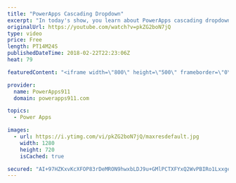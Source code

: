 ```yaml
---
title: "PowerApps Cascading Dropdown"
excerpt: "In today's show, you learn about PowerApps cascading dropdown menus. Nothing fancy but they are a must to make good apps for your users.  Other functions covered: If Reset Sort Distinct Disabled  For information or PowerApps consulting check out https://www.BoldZebras.com"
originalUrl: https://youtube.com/watch?v=pkZG2boN7jQ
type: video
price: Free
length: PT14M24S
publishedDateTime: 2018-02-22T22:23:06Z
heat: 79

featuredContent: "<iframe width=\"800\" height=\"500\" frameborder=\"0\" src=\"https://www.youtube.com/embed/pkZG2boN7jQ\" allow=\"accelerometer; autoplay; encrypted-media; gyroscope; picture-in-picture\" allowfullscreen></iframe>"

provider:
  name: PowerApps911
  domain: powerapps911.com

topics:
  - Power Apps

images:
  - url: https://i.ytimg.com/vi/pkZG2boN7jQ/maxresdefault.jpg
    width: 1280
    height: 720
    isCached: true

secured: "AI+97HZKxvKcXFOP83rDeMRON9hwxbLDJ9u+GMlPCTXFYxQ2WvPBIRo1LxxgeUilkf1+vYA721U8m4pctBwN04ytumeSqftYzMZ4cXmMincNJz+hv1RJd4LYUqusa3hS/SCvwyaPW7lBv5LcJGyb4QqagVoWKfpzyShcpmnsAe6MRT1s6AKGpXHkJQN7hoTrcwe0ZKDb3HsI6NZstuJZamg0EJ+wnw7HFDk+iilS7EKWQf9omMB83hIwWUsbQee0GVbgHBwLZgxaj0E4Tl7YmoP842PJIfB8PfeW4nF55w7ZPti/gKVtNfupjeNrEH/DLM7lJBZbPdknWZXHZFlUzP3cuR4bjYKe0Cg37vB0kDBXQCCHDUWnVYLbN89c0sFN0M9Kiu/1WFTFTA+SmNTVNp6bIF5Hec4YBEXMOrGWiAqIw0otadf8db5mfycyaAsI;t415PjV7U3VUObfBRZJy6A=="
---
```


